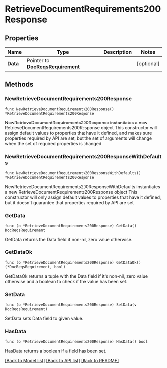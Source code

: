# RetrieveDocumentRequirements200Response

## Properties

Name | Type | Description | Notes
------------ | ------------- | ------------- | -------------
**Data** | Pointer to [**DocReqsRequirement**](DocReqsRequirement.md) |  | [optional] 

## Methods

### NewRetrieveDocumentRequirements200Response

`func NewRetrieveDocumentRequirements200Response() *RetrieveDocumentRequirements200Response`

NewRetrieveDocumentRequirements200Response instantiates a new RetrieveDocumentRequirements200Response object
This constructor will assign default values to properties that have it defined,
and makes sure properties required by API are set, but the set of arguments
will change when the set of required properties is changed

### NewRetrieveDocumentRequirements200ResponseWithDefaults

`func NewRetrieveDocumentRequirements200ResponseWithDefaults() *RetrieveDocumentRequirements200Response`

NewRetrieveDocumentRequirements200ResponseWithDefaults instantiates a new RetrieveDocumentRequirements200Response object
This constructor will only assign default values to properties that have it defined,
but it doesn't guarantee that properties required by API are set

### GetData

`func (o *RetrieveDocumentRequirements200Response) GetData() DocReqsRequirement`

GetData returns the Data field if non-nil, zero value otherwise.

### GetDataOk

`func (o *RetrieveDocumentRequirements200Response) GetDataOk() (*DocReqsRequirement, bool)`

GetDataOk returns a tuple with the Data field if it's non-nil, zero value otherwise
and a boolean to check if the value has been set.

### SetData

`func (o *RetrieveDocumentRequirements200Response) SetData(v DocReqsRequirement)`

SetData sets Data field to given value.

### HasData

`func (o *RetrieveDocumentRequirements200Response) HasData() bool`

HasData returns a boolean if a field has been set.


[[Back to Model list]](../README.md#documentation-for-models) [[Back to API list]](../README.md#documentation-for-api-endpoints) [[Back to README]](../README.md)


